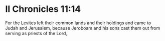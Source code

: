# II Chronicles 11:14

For the Levites left their common lands and their holdings and came to Judah and Jerusalem, because Jeroboam and his sons cast them out from serving as priests of the Lord,
